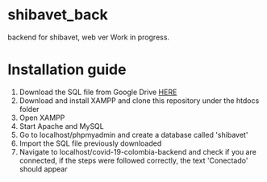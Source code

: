 # shibavet_back
backend for shibavet, web ver
Work in progress.


# Installation guide
<ol>
    <li>Download the SQL file from Google Drive <a href="https://drive.google.com/file/d/1sClwpExvcfgliRV5tqFeNfVs2yBwln9J/view?usp=sharing">HERE</a></li>
    <li>Download and install XAMPP and clone this repository under the htdocs folder</li>
    <li>Open XAMPP</li>
    <li>Start Apache and MySQL</li>
    <li>Go to localhost/phpmyadmin and create a database called 'shibavet'</li>
    <li>Import the SQL file previously downloaded</li>
    <li>Navigate to localhost/covid-19-colombia-backend and check if you are connected, if the steps were followed correctly, the text 'Conectado' should appear</li>
</ol>
